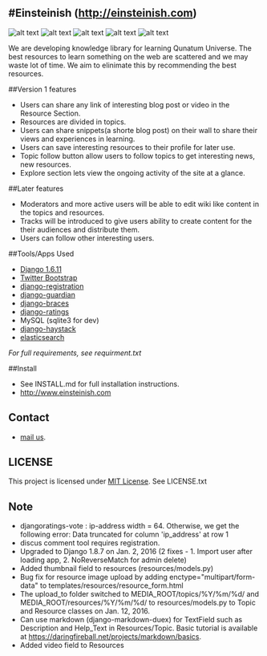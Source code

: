 #Einsteinish (http://einsteinish.com)
----
![alt text](http://einsteinish.com/static/img/Blackhole.jpg)
![alt text](http://einsteinish.com/img/Blackhole.jpg)
![alt text](http://einsteinish.com/Blackhole.jpg)
![alt text](http://einsteinish.com/media/topics/Blackhole.jpg)
![alt text](http://einsteinish.com/topics/Blackhole.jpg)

We are developing knowledge library for learning Qunatum Universe. The best resources to learn something on the web are scattered and we may waste lot of time. We aim to elinimate this by recommending the best resources.

##Version 1 features

+ Users can share any link of interesting blog post or video in the Resource Section.
+ Resources are divided in topics.
+ Users can share snippets(a shorte blog post) on their wall to share their views and experiences in learning.
+ Users can save interesting resources to their profile for later use.
+ Topic follow button allow users to follow topics to get interesting news, new resources.
+ Explore section lets view the ongoing activity of the site at a glance.

##Later features

+ Moderators and more active users will be able to edit wiki like content in the topics and resources.
+ Tracks will be introduced to give users ability to create content for the their audiences and distribute them.
+ Users can follow other interesting users.


##Tools/Apps Used

+ [Django 1.6.11](https://www.djangoproject.com/)
+ [Twitter Bootstrap](http://getbootstrap.com/)
+ [django-registration](https://django-registration.readthedocs.org/en/latest/)
+ [django-guardian](https://github.com/lukaszb/django-guardian)
+ [django-braces](https://github.com/brack3t/django-braces/)
+ [django-ratings](https://github.com/dcramer/django-ratings/)
+ MySQL (sqlite3 for dev)
+ [django-haystack](http://haystacksearch.org/)
+ [elasticsearch](http://elasticsearch.org/)

*For full requirements, see requirment.txt*


##Install

+ See INSTALL.md for full installation instructions.
+ http://www.einsteinish.com


## Contact

+ [mail us](mailto:contact.einsteinish@gmail.com).

## LICENSE

This project is licensed under [MIT License](http://mit-license.org). See LICENSE.txt

## Note

+ djangoratings-vote : ip-address width = 64. Otherwise, we get the following error: Data truncated for column 'ip_address' at row 1
+ discus comment tool requires registration. 
+ Upgraded to Django 1.8.7 on Jan. 2, 2016 (2 fixes - 1. Import user after loading app, 2. NoReverseMatch for admin delete)
+ Added thumbnail field to resources (resources/models.py)
+ Bug fix for resource image upload by adding enctype="multipart/form-data" to templates/resources/resource_form.html
+ The upload_to folder switched to MEDIA_ROOT/topics/%Y/%m/%d/ and MEDIA_ROOT/resources/%Y/%m/%d/ to resources/models.py to Topic and Resource classes on Jan. 12, 2016.
+ Can use markdown (django-markdown-duex) for TextField such as Description and Help_Text in Resources/Topic. Basic tutorial is available at https://daringfireball.net/projects/markdown/basics.
+ Added video field to Resources
